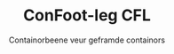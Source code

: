 ---
title: "ConFoot-leg CFL"
subtitle: "Containorbeene veur geframde containors"
mainImage: "/images/products/confoot-leg-cfl-main.jpg"
gallery:
  - "/images/products/confoot-leg-cfl-1.jpg"
  - "/images/products/confoot-leg-cfl-2.jpg"
  - "/images/products/confoot-leg-cfl-3.jpg"
shortDescription: "De ConFoot-leg CFL is spesjafiek oetgoesjoe veur geframde containors, en passeert de frames perfect, zoda de containors gebruukj-loate kin waal as opslagcontainors veur vloeëndes en angere materialen."
technicalDescription: "'t CFL-model is ènjsjineerd veur sferiese containors dee gebruukt waere veur 't vervoere van vloeëndes die 'n heech druck verdraage mötte, want de sferiese vorm draoj de druk best, mer doon 't frames rondom det oetmaakbaar um vervoersbaor te zeen."
videoID: "C2KwnEb-npU"
specifications:
  - name: "Gewicht"
    value: "24 kg per been"
  - name: "Belastekapaciteit"
    value: "30 ton"
  - name: "Aanpassingsbereik"
    value: "1.043 mm tot 1.448 mm"
  - name: "Materiaal"
    value: "Hoagdraod staal"
price: "3.600 EUR"
priceVAT: "4.356 EUR"
pricingNotes: "Hoeveelheidskorting besjt beschikbaar. Kon tact opnemme veur details."
buyLink: "/contact"
howToUse: |
  1. Posisioneer 't CFL-been bie de hoeke van 't containerframe
  2. Activeer 't slotsmeganisme
  3. Stel de höögte in indien nodig, binnen 't bereik van 1.043 mm tot 1.448 mm
  4. Doe dat same veur alle nodige hoeke
  5. Laot de trailer zakke en riej door, zoda de container op de beenjes blieft
benefits:
  - title: "Perfect passend bie 't frame"
    description: "Ontworpe um de frames van sferiese containors perfect te passeere"
  - title: "Vloeëndesopslag"
    description: "Maekt et mogelijk de containors te gebruuke as opslagcontainors veur vloeëndes die hoech druck verdraage mötte"
  - title: "Spesjafiek Ontwerp"
    description: "Ènsjineerd spesjafiek veur de unjieke vereiste vaan geframde containors"
  - title: "Veelzijdige Toepassinge"
    description: "Geschikt veur diverse industreës dee spezjale containeropslag en handling vereiste"
  - title: "Reed mobilt"
    description: "De containors zeen altied gereed um verplaot te weere – chic de trailer onder de container riejin um de reis voort te stelle"
  - title: "Kostoptimalisatie"
    description: "Optimaliseert kosten en tied, want et maakt spezjale containerhandling moontlik zonder extra apparatuer"
articleContent: |
  ## Wat is ConFoot-leg CFL?

  De ConFoot-leg CFL is 'n spezjale containerbeen-oplossing oetgoesjoe veur geframde containors. In tegenstelling tot standaard zeevrachcontainors, höbbe sferiese containors – dee gebruukt waere veur 't vervoere van vloeëndes die heech druck moette dragge – framees rondom nodig um vervoersbaor te zeen, want de sferiese vorm draoj de druk best. 't CFL-model is ènjsjineerd um de frames perfect te passeere, wat et mogelijk maakt de spezjale containors te gebruuke as opslagcontainors veur vloeëndes en angere materialen die druckweerstond nodig höbbe.

  ## Belangrieke voordeele veur spezjale containerhandling

  De ConFoot-leg CFL bied euleen insjtel boete operatiewe voordeele veur bedriefe dee omgaan mit geframde containors, in besjtal veur die gebruukt waere veur vloeëndetransport en -opslag. Dichs de spezjale containors op beenjes te kunne posisionere, kinste flexibele opslagoplossinge opbouwe veur vloeëndes en aanger druckgevoelige materialen, alles ohne dat ’n permanente infrastructuur nodig is.

  't CFL-model laot bedriefe toe de operaties te optimaliseer, want et biedt 'n veilige manier um geframde containors te ondersteun bie laden, lossene en opslagperiodes. Deze veelzijdigheid maakt de CFL 'n ideële oplossing veur industreës dee op 't vervoer en de opslag van vloeëndes en aanger materialen, die druckbestendigheid vereiste, steunen.

  ## Hoe werkt 't

  De ConFoot-leg CFL wordt stevig vastgesjlagen an de frames van de spezjale containors en bied stabiele ondersteuning tijdens 't positionere veur laden, lossene of opslag. De beenjes höbbe 'n aanpassingsbereik van 1.043 mm tot 1.448 mm, wat 'n flexibele posisionering in diverse operationele omgevings moogelik maakt. Ieder been weegt 24 kg, wat et behanbaar maakt veur de operateurs, en 't systeem draagt 'n substantiële belastekapaciteit van 30 ton.

  't Installatieproces is simpel:
  1. Posisioneer de CFL-been bie de containerframehoeke
  2. Activeer 't slotsmeganisme um de beenjes te bevestije
  3. Stel de höögte in naer de specifieke vereiste
  4. Laot de trailer zakke en riej door, zoda de container veilig ondersteund blieft op de beenjes

  Als 't tied is um de container te verplaote, riej dan simpelweg de trailer terug onder de container, bevestig de container aan de trailer, verwijder de beenjes en ga door mit de reis.

  ## Toepassinge van ConFoot-leg CFL

  ### Chemiese Industrie
  De chemiese industrie profiteert aanzienlik van de CFL door 't vermogen om containors veilig te ondersteunje, dee gebruukt waere veur 't opslag en vervoer van chemische stoffen en vloeënde materialen. Door de spezjale containors op beenjes te kunnen posisionere, kinne bedriefe flexibele opslagoplossinge creere die de integriteit vaan druckgevoelige materialen behalde en de ruimt optimaal benut.

  ### Olie- en Gasindustrie
  Veur de olie- en gasindustrie biedt de CFL waardevolle flexibiliteit bie 't hanteren van containors dee gebruukt waere veur diverse petroleumproducten. 't Veer et mogelijk de containors veilig op beenjes te posisionere, wat effisjiente laad- en lossoperations en tievolle tijdelijke opslagmogelikheid in piekperiodes bied.

  ### Voedsel- en Drankindustrie
  De voedsel- en drankindustrie kin de CFL-been gebruuke veur containors dee gebruukt waere veur 't vervoer en opslag van vloeënde voedselproducten. De stabiliteit en betrouwbaarheid van 't systeem zorgje der veur dat deze gevoelige materialen veilig behandeld en opgeboude kinne waere, zonder risico op besmetting of schade.

  ### Watervoorziening en -behandeling
  Operaties in watervoorziening en -behandeling kinne profiëteere van de CFL, door 't vermogen um containors die gebruukt waere veur 't opslag en vervoer van watervoorzieningschemicaliën en angere vloeënde materialen, stevig te ondersteunen. Dit maakt 'n flexibel en effisjient beheer van deze essentiële hulpbronne mogelijk.

  ## Technische specificaties

  - Belastekapaciteit: 30 ton
  - Gewicht: 24 kg per been
  - Aanpassingsbereik: 1.043 mm tot 1.448 mm
  - Materiaal: Hoagdraod staal met duurzame afwerking
  - Compatibiliteit: Spezjale geframde containors, bijsundere veur ontwerpen oetgoesjoe veur vloeëndetransport

  De ConFoot-leg CFL verteken 'n spezjale oplossing veur 't hanteren van geframde containors. Et biedt bedriefe 'n manier um hiej operaties te optimaliseer bie sferiese containors, dee gebruukt waere veur vloeënde en angere materialen die druckbestendigheid vereiste. Door de spezjale containors veilig op beenjes te ondersteunen, helpe de CFL bedriefe om insjtel meer effisjëntie en flexibiliteit te bezej in de handling van spezjale containors.
---